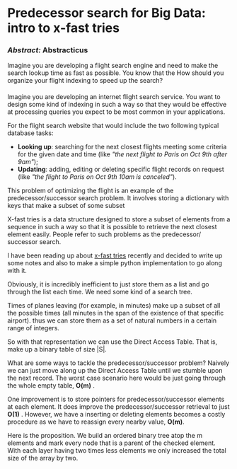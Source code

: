 Predecessor search for Big Data: intro to x-fast tries
==============================

### *Abstract:* Abstracticus


Imagine you are developing a flight search engine and need to make the search lookup time as fast as possible. You know that the How should you organize your flight indexing to speed up the search?

####

Imagine you are developing an internet flight search service. You want to design some kind of indexing in such a way so that they would be effective at processing queries you expect to be most common in your applications.

For the flight search website that would include the two following typical database tasks:

* **Looking up**: searching for the next closest flights meeting some criteria for the given date and time (like *"the next flight to Paris on Oct 9th after 9am"*);
* **Updating**: adding, editing or deleting specific flight records on request (like *"the flight to Paris on Oct 9th 10am is canceled"*).

This problem of optimizing the flight is an example of the predecessor/successor search problem. It involves storing a dictionary with keys that make a subset of some subset

 X-fast tries is a data structure designed to store a subset of elements from a sequence in such a way so that it is possible to retrieve the next closest  element easily. People refer to such problems as the predecessor/ successor search.

I have been reading up about [x-fast tries](http://en.wikipedia.org/wiki/X-fast_trie) recently and decided to write up some notes  and also to make a simple python implementation to go along with it.


Obviously, it is incredibly inefficient to just store them as a list and go through the list each time. We need some kind of a search tree.

Times of planes leaving (for example, in minutes) make up a subset of all the possible times (all minutes in the span of the existence of that specific airport). thus we can store them as a set of natural numbers  in a certain range of integers.

So with that representation we can use the Direct Access Table. That is, make up a binary table of size  |S|.

What are some ways to tackle the predecessor/successor problem? Naively we can just move along up the Direct Access Table until we stumble upon the next record. The worst case scenario here would be just going through the whole empty table, **O(m)** .

One improvement is to store pointers for predecessor/successor elements at each element. It does improve the predecessor/successor retrieval to just **O(1)** . However, we have a inserting or deleting elements becomes a costly procedure as we have to reassign every nearby value, **O(m)**.

Here is the proposition. We build an ordered binary tree atop the m elements and mark every node that is a parent of the checked element. With each layer having two times less elements we only increased the total size of the array by two.
